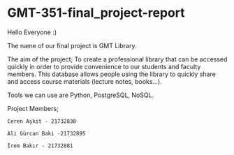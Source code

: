 # GMT-351-final_project-report

Hello Everyone :)

The name of our final project is GMT Library.

The aim of the project; To create a professional library that can be accessed quickly in order to
provide convenience to our students and faculty members. This database allows people using the
library to quickly share and access course materials (lecture notes, books...).

Tools we can use are Python, PostgreSQL, NoSQL.

Project Members;
  
	Ceren Aşkit - 21732838
  
	Ali Gürcan Baki -21732895
  
	İrem Bakır - 21732881
